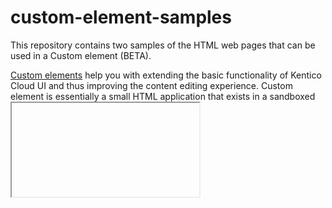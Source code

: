 # custom-element-samples
This repository contains two samples of the HTML web pages that can be used in a Custom element (BETA).

[Custom elements](https://developer.kenticocloud.com/v1/docs/extending-kentico-cloud-beta) help you with extending the basic functionality of Kentico Cloud UI and thus improving the content editing experience. Custom element is essentially a small HTML application that exists in a sandboxed <iframe> and interacts with the [Kentico Cloud](https://kenticocloud.com/) app via the [Custom Elements API](https://developer.kenticocloud.com/v1/reference#custom-elements-api).

Note that Custom elements are only supported in the latest versions of our SDKs.

[![Forums](https://img.shields.io/badge/chat-on%20forums-orange.svg)](https://forums.kenticocloud.com)

# Custom elements' samples overview
## ColorPicker
[ColorPicker](https://github.com/Kentico/custom-element-samples/blob/master/ColorPicker/color-picker.html) is a simple Custom element based on a [color-picker](https://github.com/tovic/color-picker) JavaScript library. It allows user to choose a color from palette and sets it as a HEX string, e.g. '#ff0000' for red color, '#00ff00' for green, and so on. Selected color is then seen as the Custom element's background. When the element is disabled, its color palette is still visible in a content item but does not react when clicked on.

## Markdown editor
[Mardown editor](https://github.com/Kentico/custom-element-samples/blob/master/Markdown/markdown.html) is a WYSIWYG Custom element which allows users to write formatted text using [SimpleMDE](https://github.com/sparksuite/simplemde-markdown-editor). In this sample element, you can find examples of setting dynamic height and reacting on the window 'resize' events. When the element is disabled, the editor is set to the readonly mode.

# How to create a custom element
You can find a detailed tutorial on how to create a Custom element in our [documentation](https://developer.kenticocloud.com/v1/docs/extending-kentico-cloud-beta).

# Demo 
We don’t recommend you to use demo examples for your production project since the implementation may change and break your solution. Feel free to clone this repository and adjust custom elements to your needs.
- [https://kentico.github.io/custom-element-samples/Markdown/markdown.html](https://kentico.github.io/custom-element-samples/Markdown/markdown.html)
- [https://kentico.github.io/custom-element-samples/ColorPicker/color-picker.html](https://kentico.github.io/custom-element-samples/ColorPicker/color-picker.html)

# Feedback & Contributing

Check out the [Contributing](https://github.com/Kentico/delivery-sdk-net/blob/master/CONTRIBUTING.md) page to see the best places to file issues, start discussions, and begin contributing.

You can also contribute by adding your own Custom element here. Create an HTML web page, include the Custom Elements API in the code, describe what your element does in the Readme file, and send us a pull request.

![Analytics](https://kentico-ga-beacon.azurewebsites.net/api/UA-69014260-4/Kentico/custom-element-samples?pixel)
